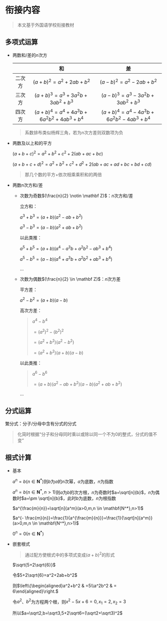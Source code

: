 # 衔接内容
>
> 本文基于外国语学校衔接教材

## 多项式运算

- 两数和/差的$n$次方

  ||和|差|
  |:-:|:-:|:-:|
  |二次方|$(a+b)^2=a^2+2ab+b^2$|$(a-b)^2=a^2-2ab+b^2$|
  |三次方|$(a+b)^3=a^3+3a^2b+3ab^2+b^3$|$(a-b)^3=a^3-3a^2b+3ab^2+b^3$|
  |四次方|$(a+b)^4=a^4+4a^3b+6a^2b^2+4ab^3+b^4$|$(a+b)^4=a^4-4a^3b+6a^2b^2-4ab^3+b^4$|
  > 系数排布类似杨辉三角，若为$n$次方差则双数项为负

- 两数及以上和的平方

  $(a+b+c)^2=a^2+b^2+c^2+2(ab+ac+bc)$

  $(a+b+c+d)^2=a^2+b^2+c^2+d^2+2(ab+ac+ad+bc+bd+cd)$

  > 那几个数的平方+依次相乘乘积和的两倍

- 两数$n$次方和/差
  - 次数为奇数$(\frac{n}{2} \notin \mathbf Z)$：$n$次方和/差

    立方和：

    $a^3+b^3=(a+b)(a^2-ab+b^2)$

    $a^3-b^3=(a-b)(a^2+ab+b^2)$

    以此类推：

    $a^5+b^5=(a+b)(a^4-a^3b+a^2b^2-ab^3+b^4)$

    $a^5-b^5=(a-b)(a^4+a^3b+a^2b^2+ab^3+b^4)$

    $…$

  - 次数为偶数$(\frac{n}{2} \in \mathbf Z)$：$n$次方差

    平方差：

    $a^2-b^2=(a+b)(a-b)$

    高次方差：

    >$a^4-b^4$
    >
    >$=(a^2)^2-(b^2)^2$
    >
    >$=(a^2+b^2)(a^2-b^2)$
    >
    >$=(a^2+b^2)(a+b)(a-b)$

    以此类推：

    > $a^6-b^6$
    >
    > $=(a+b)(a^2-ab+b^2)(a-b)(a^2+ab+b^2)$

    $…$

## 分式运算

  繁分式：分子/分母中含有分式的分式
  > 化简时根据“分子和分母同时乘以或除以同一个不为0的整式，分式的值不变”

## 根式计算

- 基本

  $a^n=b(n \in \mathbf{N^*})$则$b$为$a$的$n$次幂，$a$为底数，$n$为指数

  $a^n=b(n \in \mathbf{N^*},n>1)$则$a$为$b$的次方根，$n$为奇数时$a=\sqrt[n]{b}$，$n$为偶数时$a=\pm \sqrt[n]{b}$，此时$b$为底数，$n$为根指数

  $a^{\frac{m}{n}}=\sqrt[n]{a^m}(a>0,m,n \in \mathbf{N^*},n>1)$

  $a^{- \frac{m}{n}}=\frac{1}{a^{\frac{m}{n}}}=\frac{1}{\sqrt[n]{a^m}}(a>0,m,n \in \mathbf{N^*},n>1)$

  $0^n=0(n \in \mathbf{N^*})$

- 嵌套根式

  > 通过配方使根式中的多项式变成$(a+b)^2$的形式

  $\sqrt{5+2\sqrt{6}}$

  令$5+2\sqrt{6}=a^2+2ab+b^2$

  则$\left\{\begin{aligned}a^2+b^2 & =5\\a^2b^2 & = 6\end{aligned}\right.$

  令$a^2$、$b^2$为方程两个根，则$x^2-5x+6=0,x_1=2,x_2=3$

  所以$a=\sqrt2,b=\sqrt3,5+2\sqrt6=(\sqrt2+\sqrt3)^2$
